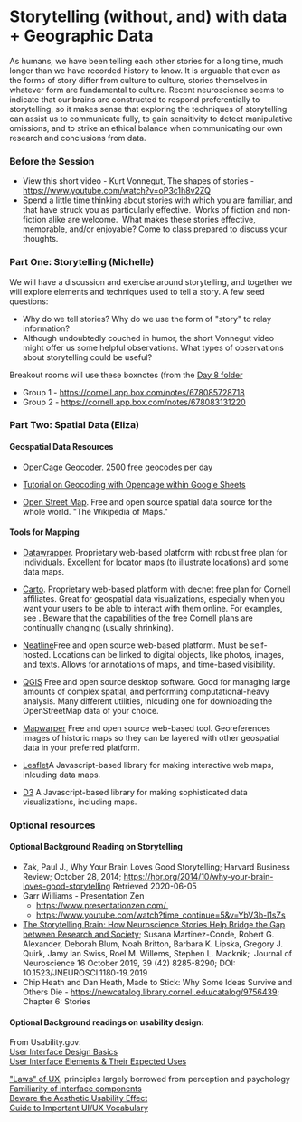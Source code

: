 # Storytelling (without, and) with data + Geographic Data
As humans, we have been telling each other stories for a long time, much longer than we have recorded history to know.  It is arguable that even as the forms of story differ from culture to culture, stories themselves in whatever form are fundamental to culture.  Recent neuroscience seems to indicate that our brains are constructed to respond preferentially to storytelling, so it makes sense that exploring the techniques of storytelling can assist us to communicate fully, to gain sensitivity to detect manipulative omissions, and to strike an ethical balance when communicating our own research and conclusions from data.  
 
### Before the Session
* View this short video - Kurt Vonnegut, The shapes of stories - https://www.youtube.com/watch?v=oP3c1h8v2ZQ
* Spend a little time thinking about stories with which you are familiar, and that have struck you as particularly effective.  Works of fiction and non-fiction alike are welcome.  What makes these stories effective, memorable, and/or enjoyable? Come to class prepared to discuss your thoughts.

### Part One: Storytelling (Michelle) 
We will have a discussion and exercise around storytelling, and together we will explore elements and techniques used to tell a story. A few seed questions: 
* Why do we tell stories? Why do we use the form of "story" to relay information?
* Although undoubtedly couched in humor, the short Vonnegut video might offer us some helpful observations. What types of observations about storytelling could be useful? 

Breakout rooms will use these boxnotes (from the [Day 8 folder](https://cornell.app.box.com/folder/114727730293)
* Group 1 - https://cornell.app.box.com/notes/678085728718
* Group 2 - https://cornell.app.box.com/notes/678083131220

### Part Two: Spatial Data (Eliza)   
  
#### Geospatial Data Resources  

* [OpenCage Geocoder](https://opencagedata.com/). 2500 free geocodes per day  
* [Tutorial on Geocoding with Opencage within Google Sheets](https://opencagedata.com/tutorials/geocode-in-googledocs)  
  
* [Open Street Map](https://www.openstreetmap.org). Free and open source spatial data source for the whole world. "The Wikipedia of Maps."  

  
#### Tools for Mapping  

* [Datawrapper](https://datawrapper.de). Proprietary web-based platform with robust free plan for individuals. Excellent for locator maps (to illustrate locations) and some data maps.  
* [Carto](http://cornell.carto.com). Proprietary web-based platform with decnet free plan for Cornell affiliates. Great for geospatial data visualizations, especially when you want your users to be able to interact with them online. For examples, see . Beware that the capabilities of the free Cornell plans are continually changing (usually shrinking).  
* [Neatline](https://neatline.org/)Free and open source web-based platform. Must be self-hosted. Locations can be linked to digital objects, like photos, images, and texts. Allows for annotations of maps, and time-based visibility.  
* [QGIS](http://www.qgis.org) Free and open source desktop software. Good for managing large amounts of complex spatial, and performing computational-heavy analysis. Many different utilities, inlcuding one for downloading the OpenStreetMap data of your choice.  
* [Mapwarper](http://www.mapwarper.net) Free and open source web-based tool. Georeferences images of historic maps so they can be layered with other geospatial data in your preferred platform.

* [Leaflet]()A Javascript-based library for making interactive web maps, inlcuding data maps.  
* [D3]() A Javascript-based library for making sophisticated data visualizations, including maps.

### Optional resources

#### Optional Background Reading on Storytelling
* Zak, Paul J., Why Your Brain Loves Good Storytelling; Harvard Business Review; October 28, 2014; https://hbr.org/2014/10/why-your-brain-loves-good-storytelling Retrieved 2020-06-05
* Garr Williams - Presentation Zen 
  * https://www.presentationzen.com/ 
  * https://www.youtube.com/watch?time_continue=5&v=YbV3b-l1sZs
* [The Storytelling Brain: How Neuroscience Stories Help Bridge the Gap between Research and Society](https://www.jneurosci.org/content/39/42/8285); Susana Martinez-Conde, Robert G. Alexander, Deborah Blum, Noah Britton, Barbara K. Lipska, Gregory J. Quirk, Jamy Ian Swiss, Roel M. Willems, Stephen L. Macknik;  Journal of Neuroscience 16 October 2019, 39 (42) 8285-8290; DOI: 10.1523/JNEUROSCI.1180-19.2019
* Chip Heath and Dan Heath, Made to Stick: Why Some Ideas Survive and Others Die - https://newcatalog.library.cornell.edu/catalog/9756439; Chapter 6: Stories

#### Optional Background readings on usability design:  
From Usability.gov:  
[User Interface Design Basics]( https://www.usability.gov/what-and-why/user-interface-design.html)  
[User Interface Elements & Their Expected Uses](https://www.usability.gov/how-to-and-tools/methods/user-interface-elements.html)  

["Laws" of UX](https://lawsofux.com/), principles largely borrowed from perception and psychology  
[Familiarity of interface components](https://www.nngroup.com/articles/match-system-real-world/)  
[Beware the Aesthetic Usability Effect]( https://www.nngroup.com/articles/aesthetic-usability-effect/)  
[Guide to Important UI/UX Vocabulary](https://djangostars.com/blog/ui-ux-terms-everyone-should-know/) 



